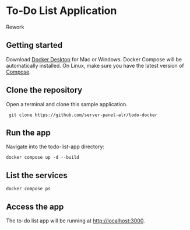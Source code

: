 # To-Do List Application

Rework

## Getting started

Download [Docker Desktop](https://www.docker.com/products/docker-desktop) for Mac or Windows. Docker Compose will be automatically installed. 
On Linux, make sure you have the latest version of [Compose](https://docs.docker.com/compose/install/).

## Clone the repository

Open a terminal and clone this sample application.

```
 git clone https://github.com/server-panel-alr/todo-docker
```

## Run the app

Navigate into the todo-list-app directory:

```
docker compose up -d --build
```

## List the services

```
docker compose ps
```

## Access the app

The to-do list app will be running at [http://localhost:3000](http://localhost:3000).